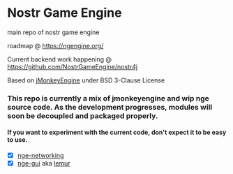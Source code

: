 # Nostr Game Engine

main repo of nostr game engine

roadmap @ https://ngengine.org/

Current backend work happening @ https://github.com/NostrGameEngine/nostr4j


Based on [jMonkeyEngine](https://jmonkeyengine.org/) under BSD 3-Clause License


### This repo is currently a mix of jmonkeyengine and wip nge source code. As the development progresses, modules will soon be decoupled and packaged properly. 

#### If you want to experiment with the current code, don't expect it to be easy to use.


- [x] [nge-networking](https://github.com/NostrGameEngine/ngengine/tree/master/nge-networking)
- [x] [nge-gui](https://github.com/NostrGameEngine/ngengine/tree/master/nge-gui) aka [lemur](https://github.com/jMonkeyEngine-Contributions/Lemur)